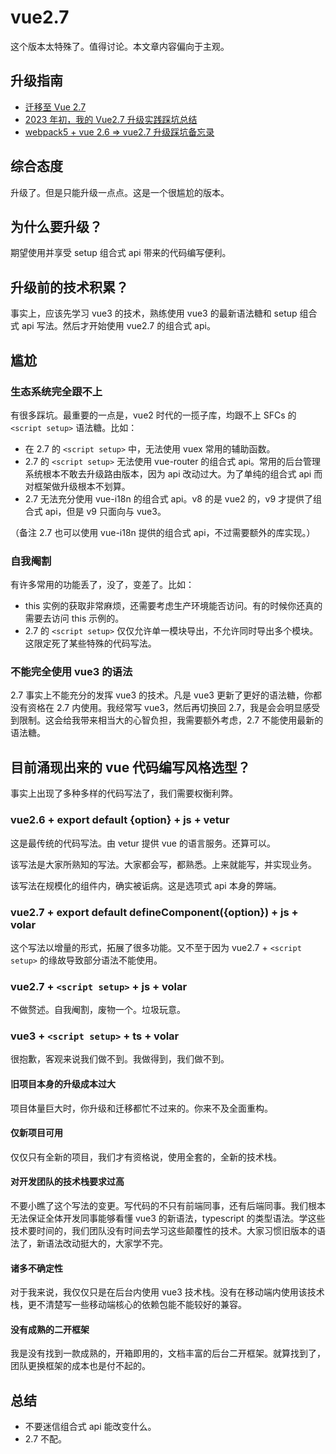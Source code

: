# vue2.7

这个版本太特殊了。值得讨论。本文章内容偏向于主观。

## 升级指南

- [迁移至 Vue 2.7](https://v2.cn.vuejs.org/v2/guide/migration-vue-2-7.html)
- [2023 年初，我的 Vue2.7 升级实践踩坑总结](https://juejin.cn/post/7190297574694191163)
- [webpack5 + vue 2.6 => vue2.7 升级踩坑备忘录](https://juejin.cn/post/7131889718366568455)

## 综合态度

升级了。但是只能升级一点点。这是一个很尴尬的版本。

## 为什么要升级？

期望使用并享受 setup 组合式 api 带来的代码编写便利。

## 升级前的技术积累？

事实上，应该先学习 vue3 的技术，熟练使用 vue3 的最新语法糖和 setup 组合式 api 写法。然后才开始使用 vue2.7 的组合式 api。

## 尴尬

### 生态系统完全跟不上

有很多踩坑。最重要的一点是，vue2 时代的一揽子库，均跟不上 SFCs 的 `<script setup>` 语法糖。比如：

- 在 2.7 的 `<script setup>` 中，无法使用 vuex 常用的辅助函数。
- 2.7 的 `<script setup>` 无法使用 vue-router 的组合式 api。常用的后台管理系统根本不敢去升级路由版本，因为 api 改动过大。为了单纯的组合式 api 而对框架做升级根本不划算。
- 2.7 无法充分使用 vue-i18n 的组合式 api。v8 的是 vue2 的，v9 才提供了组合式 api，但是 v9 只面向与 vue3。

（备注 2.7 也可以使用 vue-i18n 提供的组合式 api，不过需要额外的库实现。）

### 自我阉割

有许多常用的功能丢了，没了，变差了。比如：

- this 实例的获取非常麻烦，还需要考虑生产环境能否访问。有的时候你还真的需要去访问 this 示例的。
- 2.7 的 `<script setup>` 仅仅允许单一模块导出，不允许同时导出多个模块。这限定死了某些特殊的代码写法。

### 不能完全使用 vue3 的语法

2.7 事实上不能充分的发挥 vue3 的技术。凡是 vue3 更新了更好的语法糖，你都没有资格在 2.7 内使用。我经常写 vue3，然后再切换回 2.7，我是会会明显感受到限制。这会给我带来相当大的心智负担，我需要额外考虑，2.7 不能使用最新的语法糖。

## 目前涌现出来的 vue 代码编写风格选型？

事实上出现了多种多样的代码写法了，我们需要权衡利弊。

### vue2.6 + export default {option} + js + vetur <Badge text="还行" type="info" />

这是最传统的代码写法。由 vetur 提供 vue 的语言服务。还算可以。

该写法是大家所熟知的写法。大家都会写，都熟悉。上来就能写，并实现业务。

该写法在规模化的组件内，确实被诟病。这是选项式 api 本身的弊端。

### vue2.7 + export default defineComponent({option}) + js + volar <Badge text="推荐" type="tip" />

这个写法以增量的形式，拓展了很多功能。又不至于因为 vue2.7 + `<script setup>` 的缘故导致部分语法不能使用。

### vue2.7 + `<script setup>` + js + volar <Badge text="坐牢" type="danger" />

不做赘述。自我阉割，废物一个。垃圾玩意。

### vue3 + `<script setup>` + ts + volar <Badge text="做不到" type="note" />

很抱歉，客观来说我们做不到。我做得到，我们做不到。

#### 旧项目本身的升级成本过大

项目体量巨大时，你升级和迁移都忙不过来的。你来不及全面重构。

#### 仅新项目可用

仅仅只有全新的项目，我们才有资格说，使用全套的，全新的技术栈。

#### 对开发团队的技术栈要求过高

不要小瞧了这个写法的变更。写代码的不只有前端同事，还有后端同事。我们根本无法保证全体开发同事能够看懂 vue3 的新语法，typescript 的类型语法。学这些技术要时间的，我们团队没有时间去学习这些颠覆性的技术。大家习惯旧版本的语法了，新语法改动挺大的，大家学不完。

#### 诸多不确定性

对于我来说，我仅仅只是在后台内使用 vue3 技术栈。没有在移动端内使用该技术栈，更不清楚写一些移动端核心的依赖包能不能较好的兼容。

#### 没有成熟的二开框架

我是没有找到一款成熟的，开箱即用的，文档丰富的后台二开框架。就算找到了，团队更换框架的成本也是付不起的。

## 总结

- 不要迷信组合式 api 能改变什么。
- 2.7 不配。
